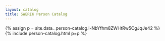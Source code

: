 ```yaml
---
layout: catalog
title: SWERIK Person Catalog
---
```

{% assign p = site.data._person-catalog.i-NbYfhm8ZWHtRw5CgJqJe42 %}
{% include person-catalog.html p=p %}

